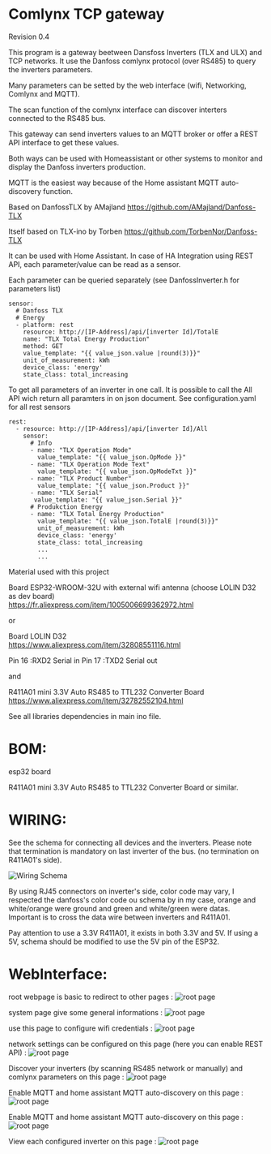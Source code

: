 # Comlynx TCP gateway

Revision 0.4

This program is a gateway beetween Dansfoss Inverters (TLX and ULX) and TCP networks.
  It use the Danfoss comlynx protocol (over RS485) to query the inverters parameters.

  Many parameters can be setted by the web interface (wifi, Networking, Comlynx and MQTT).

  The scan function of the comlynx interface can discover interters connected to the RS485 bus.

  This gateway can send inverters values to an MQTT broker or offer a REST API interface to get these values.

  Both ways can be used with Homeassistant or other systems to monitor and display the Danfoss inverters production.

  MQTT is the easiest way because of the Home assistant MQTT auto-discovery function.

Based on DanfossTLX by AMajland https://github.com/AMajland/Danfoss-TLX

Itself based on TLX-ino by Torben https://github.com/TorbenNor/Danfoss-TLX

It can be used with Home Assistant. In case of HA Integration using REST API, each parameter/value can be read as a sensor.

Each parameter can be queried separately (see DanfossInverter.h for parameters list)

    sensor:
      # Danfoss TLX
      # Energy
      - platform: rest
        resource: http://[IP-Address]/api/[inverter Id]/TotalE
        name: "TLX Total Energy Production"
        method: GET
        value_template: "{{ value_json.value |round(3)}}"
        unit_of_measurement: kWh
        device_class: 'energy'
        state_class: total_increasing
            
To get all parameters of an inverter in one call. It is possible to call the All API wich return all paramters in on json document. See configuration.yaml for all rest sensors

    rest:
      - resource: http://[IP-Address]/api/[inverter Id]/All
        sensor:
          # Info
          - name: "TLX Operation Mode"
            value_template: "{{ value_json.OpMode }}"
          - name: "TLX Operation Mode Text"
            value_template: "{{ value_json.OpModeTxt }}"
          - name: "TLX Product Number"
            value_template: "{{ value_json.Product }}"
          - name: "TLX Serial" 
           value_template: "{{ value_json.Serial }}"        
          # Produkction Energy
          - name: "TLX Total Energy Production"
            value_template: "{{ value_json.TotalE |round(3)}}"
            unit_of_measurement: kWh
            device_class: 'energy'
            state_class: total_increasing
            ...
            ...
         

Material used with this project    

Board ESP32-WROOM-32U with external wifi antenna (choose LOLIN D32 as dev board)          
https://fr.aliexpress.com/item/1005006699362972.html

or

Board LOLIN D32                                       
https://www.aliexpress.com/item/32808551116.html

  Pin 16  :RXD2 Serial in
  Pin 17  :TXD2 Serial out

and

R411A01 mini 3.3V Auto RS485 to TTL232 Converter Board  
https://www.aliexpress.com/item/32782552104.html

See all libraries dependencies in main ino file.

# BOM:
esp32 board

R411A01 mini 3.3V Auto RS485 to TTL232 Converter Board or similar.

# WIRING:
See the schema for connecting all devices and the inverters. Please note that termination is mandatory on last inverter of the bus. (no termination on R411A01's side).

<img  alt="Wiring Schema" src="/doc/comlynx TCP gateway wiring schema.png">

By using RJ45 connectors on inverter's side, color code may vary, I respected the danfoss's color code ou schema by in my case, orange and white/orange were ground and green and white/green were datas.
Important is to cross the data wire between inverters and R411A01.

Pay attention to use a 3.3V R411A01, it exists in both 3.3V and 5V. If using a 5V, schema should be modified to use the 5V pin of the ESP32.

# WebInterface:

root webpage is basic to redirect to other pages :
<img  alt="root page" src="/doc/Webpages/root page.png">

system page give some general informations :
<img  alt="root page" src="/doc/Webpages/system info page.png">

use this page to configure wifi credentials :
<img  alt="root page" src="/doc/Webpages/wifi configuration page.png">

network settings can be configured on this page (here you can enable REST API) :
<img  alt="root page" src="/doc/Webpages/network settings page.png">

Discover your inverters (by scanning RS485 network or manually) and comlynx parameters on this page :
<img  alt="root page" src="/doc/Webpages/comlynx configuration page.png">

Enable MQTT and home assistant MQTT auto-discovery on this page :
<img  alt="root page" src="/doc/Webpages/MQTT configuration page.png">

Enable MQTT and home assistant MQTT auto-discovery on this page :
<img  alt="root page" src="/doc/Webpages/MQTT configuration page.png">

View each configured inverter on this page :
<img  alt="root page" src="/doc/Webpages/All inverter parameters page.png">
